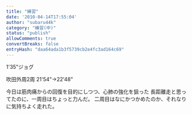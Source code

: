 ```yaml
---
title: "練習"
date: '2010-04-14T17:55:04'
author: "subaru44k"
category: "練習(中)"
status: "publish"
allowComments: true
convertBreaks: false
entryHash: "daa64ada1b3f5739cb2e4fc3ad164c69"
---
```

1'35"ジョグ

吹田外周2周
21'54"→22'48"

今日は筋肉痛からの回復を目的にしつつ、心肺の強化を狙った
長距離走と思ってたのに、一周目はちょっと力んだ。
二周目はなにかつかめたのか、それなりに気持ちよく走れた。
